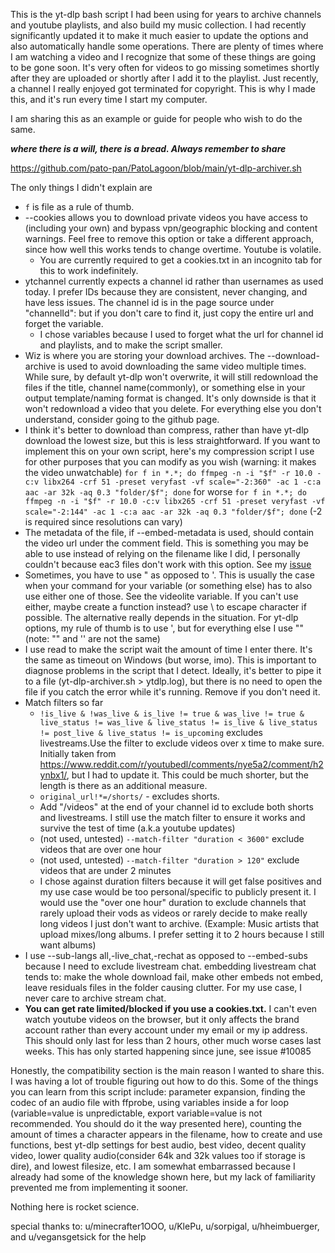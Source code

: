 This is the yt-dlp bash script I had been using for years to archive channels and youtube playlists, and also build my music collection. I had recently significantly updated it to make it much easier to update the options and also automatically handle some operations. There are plenty of times where I am watching a video and I recognize that some of these things are going to be gone soon. It's very often for videos to go missing sometimes shortly after they are uploaded or shortly after I add it to the playlist. Just recently, a channel I really enjoyed got terminated for copyright. This is why I made this, and it's run every time I start my computer.

I am sharing this as an example or guide for people who wish to do the same.

***where there is a will, there is a bread. Always remember to share***

https://github.com/pato-pan/PatoLagoon/blob/main/yt-dlp-archiver.sh

The only things I didn't explain are

* `f` is file as a rule of thumb.
* --cookies allows you to download private videos you have access to (including your own) and bypass vpn/geographic blocking and content warnings. Feel free to remove this option or take a different approach, since how well this works tends to change overtime. Youtube is volatile.
   * You are currently required to get a cookies.txt in an incognito tab for this to work indefinitely.
* ytchannel currently expects a channel id rather than usernames as used today. I prefer IDs because they are consistent, never changing, and have less issues. The channel id is in the page source under "channelId": but if you don't care to find it, just copy the entire url and forget the variable.
   * I chose variables because I used to forget what the url for channel id and playlists, and to make the script smaller.
* Wiz is where you are storing your download archives. The --download-archive is used to avoid downloading the same video multiple times. While sure, by default yt-dlp won't overwrite, it will still redownload the files if the title, channel name(commonly), or something else in your output template/naming format is changed. It's only downside is that it won't redownload a video that you delete. For everything else you don't understand, consider going to the github page.
* I think it's better to download than compress, rather than have yt-dlp download the lowest size, but this is less straightforward. If you want to implement this on your own script, here's my compression script I use for other purposes that you can modify as you wish (warning: it makes the video unwatchable) `for f in *.*; do ffmpeg -n -i "$f" -r 10.0 -c:v libx264 -crf 51 -preset veryfast -vf scale="-2:360" -ac 1 -c:a aac -ar 32k -aq 0.3 "folder/$f"; done` for worse `for f in *.*; do ffmpeg -n -i "$f" -r 10.0 -c:v libx265 -crf 51 -preset veryfast -vf scale="-2:144" -ac 1 -c:a aac -ar 32k -aq 0.3 "folder/$f"; done` (-2 is required since resolutions can vary)
* The metadata of the file, if --embed-metadata is used, should contain the video url under the comment field. This is something you may be able to use instead of relying on the filename like I did, I personally couldn't because eac3 files don't work with this option. See my [issue](https://github.com/yt-dlp/yt-dlp/issues/11122)
* Sometimes, you have to use " as opposed to '. This is usually the case when your command for your variable (or something else) has to also use either one of those. See the videolite variable. If you can't use either, maybe create a function instead? use \\ to escape character if possible. The alternative really depends in the situation. For yt-dlp options, my rule of thumb is to use ', but for everything else I use "" (note: "" and '' are not the same)
* I use read to make the script wait the amount of time I enter there. It's the same as timeout on Windows (but worse, imo). This is important to diagnose problems in the script that I detect. Ideally, it's better to pipe it to a file (yt-dlp-archiver.sh > ytdlp.log), but there is no need to open the file if you catch the error while it's running. Remove if you don't need it.
* Match filters so far
   * `!is_live & !was_live & is_live != true & was_live != true & live_status != was_live & live_status != is_live & live_status != post_live & live_status != is_upcoming` excludes livestreams.Use the filter to exclude videos over x time to make sure. Initially taken from https://www.reddit.com/r/youtubedl/comments/nye5a2/comment/h2ynbx1/, but I had to update it. This could be much shorter, but the length is there as an additional measure.
   * `original_url!*=/shorts/` - excludes shorts.
   * Add "/videos" at the end of your channel id to exclude both shorts and livestreams. I still use the match filter to ensure it works and survive the test of time (a.k.a youtube updates)
   * (not used, untested) `--match-filter "duration < 3600"` exclude videos that are over one hour
   * (not used, untested) `--match-filter "duration > 120"` exclude videos that are under 2 minutes
   * I chose against duration filters because it will get false positives and my use case would be too personal/specific to publicly present it. I would use the "over one hour" duration to exclude channels that rarely upload their vods as videos or rarely decide to make really long videos I just don't want to archive. (Example: Music artists that upload mixes/long albums. I prefer setting it to 2 hours because I still want albums)
* I use --sub-langs all,-live\_chat,-rechat as opposed to --embed-subs because I need to exclude livestream chat. embedding livestream chat tends to: make the whole download fail, make other embeds not embed, leave residuals files in the folder causing clutter. For my use case, I never care to archive stream chat.
* **You can get rate limited/blocked if you use a cookies.txt.** I can't even watch youtube videos on the browser, but it only affects the brand account rather than every account under my email or my ip address. This should only last for less than 2 hours, other much worse cases last weeks. This has only started happening since june, see issue #10085

Honestly, the compatibility section is the main reason I wanted to share this. I was having a lot of trouble figuring out how to do this. Some of the things you can learn from this script include: parameter expansion, finding the codec of an audio file with ffprobe, using variables inside a for loop (variable=value is unpredictable, export variable=value is not recommended. You should do it the way presented here), counting the amount of times a character appears in the filename, how to create and use functions, best yt-dlp settings for best audio, best video, decent quality video, lower quality audio(consider 64k and 32k values too if storage is dire), and lowest filesize, etc. I am somewhat embarrassed because I already had some of the knowledge shown here, but my lack of familiarity prevented me from implementing it sooner.

Nothing here is rocket science.

special thanks to: u/minecrafter1OOO, u/KlePu, u/sorpigal, u/hheimbuerger, and u/vegansgetsick for the help
